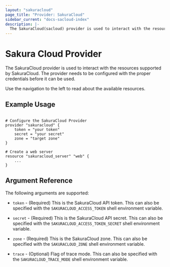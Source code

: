 ```yaml
---
layout: "sakuracloud"
page_title: "Provider: SakuraCloud"
sidebar_current: "docs-sacloud-index"
description: |-
  The SakuraCloud(sacloud) provider is used to interact with the resources supported by SakuraCloud. The provider needs to be configured with the proper credentials before it can be used.
---
```


# Sakura Cloud Provider

The SakuraCloud provider is used to interact with the
resources supported by SakuraCloud. The provider needs to be configured
with the proper credentials before it can be used.

Use the navigation to the left to read about the available resources.

## Example Usage

```

# Configure the SakuraCloud Provider
provider "sakuracloud" {
    token = "your token"    
    secret = "your secret"
    zone = "target zone"
}

# Create a web server
resource "sakuracloud_server" "web" {
    ...
}
```

## Argument Reference

The following arguments are supported:

* `token` - (Required) This is the SakuraCloud API token. This can also be specified
  with the `SAKURACLOUD_ACCESS_TOKEN` shell environment variable.

* `secret` - (Required) This is the SakuraCloud API secret. This can also be specified
  with the `SAKURACLOUD_ACCESS_TOKEN_SECRET` shell environment variable.
  
* `zone` - (Required) This is the SakuraCloud zone. This can also be specified
  with the `SAKURACLOUD_ZONE` shell environment variable.
  
* `trace` - (Optional) Flag of trace mode. This can also be specified
  with the `SAKURACLOUD_TRACE_MODE` shell environment variable.
  
      